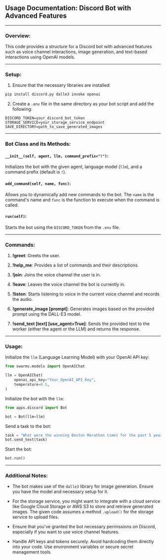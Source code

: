 ## Usage Documentation: Discord Bot with Advanced Features

---

### Overview:

This code provides a structure for a Discord bot with advanced features such as voice channel interactions, image generation, and text-based interactions using OpenAI models.

---

### Setup:

1. Ensure that the necessary libraries are installed:
```bash
pip install discord.py dalle3 invoke openai
```

2. Create a `.env` file in the same directory as your bot script and add the following:
```
DISCORD_TOKEN=your_discord_bot_token
STORAGE_SERVICE=your_storage_service_endpoint
SAVE_DIRECTORY=path_to_save_generated_images
```

---

### Bot Class and its Methods:

#### `__init__(self, agent, llm, command_prefix="!")`:

Initializes the bot with the given agent, language model (`llm`), and a command prefix (default is `!`).

#### `add_command(self, name, func)`:

Allows you to dynamically add new commands to the bot. The `name` is the command's name and `func` is the function to execute when the command is called.

#### `run(self)`:

Starts the bot using the `DISCORD_TOKEN` from the `.env` file.

---

### Commands:

1. **!greet**: Greets the user.

2. **!help_me**: Provides a list of commands and their descriptions.

3. **!join**: Joins the voice channel the user is in.

4. **!leave**: Leaves the voice channel the bot is currently in.

5. **!listen**: Starts listening to voice in the current voice channel and records the audio.

6. **!generate_image [prompt]**: Generates images based on the provided prompt using the DALL-E3 model.

7. **!send_text [text] [use_agent=True]**: Sends the provided text to the worker (either the agent or the LLM) and returns the response.

---

### Usage:

Initialize the `llm` (Language Learning Model) with your OpenAI API key:

```python
from swarms.models import OpenAIChat

llm = OpenAIChat(
    openai_api_key="Your_OpenAI_API_Key",
    temperature=0.5,
)
```

Initialize the bot with the `llm`:

```python
from apps.discord import Bot

bot = Bot(llm=llm)
```

Send a task to the bot:

```python
task = "What were the winning Boston Marathon times for the past 5 years (ending in 2022)? Generate a table of the year, name, country of origin, and times."
bot.send_text(task)
```

Start the bot:

```python
bot.run()
```

---

### Additional Notes:

- The bot makes use of the `dalle3` library for image generation. Ensure you have the model and necessary setup for it.
  
- For the storage service, you might want to integrate with a cloud service like Google Cloud Storage or AWS S3 to store and retrieve generated images. The given code assumes a method `.upload()` for the storage service to upload files.

- Ensure that you've granted the bot necessary permissions on Discord, especially if you want to use voice channel features.

- Handle API keys and tokens securely. Avoid hardcoding them directly into your code. Use environment variables or secure secret management tools.

